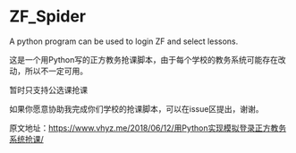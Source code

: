 ﻿# ZF_Spider

A python program can be used to login ZF and select lessons.

这是一个用Python写的正方教务抢课脚本，由于每个学校的教务系统可能存在改动，所以不一定可用。

暂时只支持公选课抢课

如果你愿意协助我完成你们学校的抢课脚本，可以在issue区提出，谢谢。

原文地址：https://www.vhyz.me/2018/06/12/用Python实现模拟登录正方教务系统抢课/

